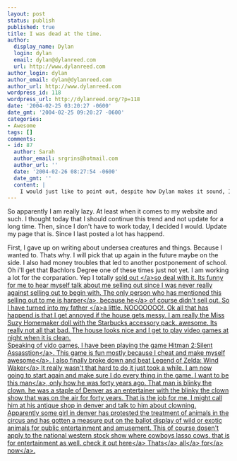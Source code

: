 ```yaml
---
layout: post
status: publish
published: true
title: I was dead at the time.
author:
  display_name: Dylan
  login: dylan
  email: dylan@dylanreed.com
  url: http://www.dylanreed.com
author_login: dylan
author_email: dylan@dylanreed.com
author_url: http://www.dylanreed.com
wordpress_id: 118
wordpress_url: http://dylanreed.org/?p=118
date: '2004-02-25 03:20:27 -0600'
date_gmt: '2004-02-25 09:20:27 -0600'
categories:
- Awesome
tags: []
comments:
- id: 87
  author: Sarah
  author_email: srgrins@hotmail.com
  author_url: ''
  date: '2004-02-26 08:27:54 -0600'
  date_gmt: ''
  content: |
    I would just like to point out, despite how Dylan makes it sound, I do not restrict his video game playing to when the house is clean.  Right.  Like I could ever make a lame rule like that stick in the first place.
---
```

<p>So apparently I am really lazy. At least when it comes to my website and such. I thought today that I should continue this trend and not update for a long time. Then, since I don't have to work today, I decided I would. Update my page that is. Since I last posted a lot has happend.</p>
<p>First, I gave up on writing about undersea creatures and things. Because I wanted to. Thats why. I will pick that up again in the future maybe on the side. I also had money troubles that led to another postponement of school. Oh i'll get that Bachlors Degree one of these times just not yet. I am working a lot for the corparation. Yep I totally <a href="http:&#47;&#47;www.starbucks.com">sold out <&#47;a>so deal with it. Its funny for me to hear myself talk about me selling out since I was never really against selling out to begin with. The only person who has mentioned this selling out to me is <a href="http:&#47;&#47;www.nata2.org">harper<&#47;a>, because <a href="http:&#47;&#47;www.worldbook.com">he<&#47;a> of course didn't sell out. So I have turned into my <a href="http:&#47;&#47;ealasaid.com&#47;fan&#47;shrine&#47;darth.jpg">father <&#47;a>a little. NOOOOOOO!. Ok all that has happend is that I get annoyed if the house gets messy. I am really the Miss Suzy Homemaker doll with the Starbucks accessory pack. awesome. Its really not all that bad. The house looks nice and I get to play video games at night when it is clean.<br />
Speaking of vido games, I have been playing the game <a href="http:&#47;&#47;www.hitman2.com">Hitman 2:Silent Assasstion<&#47;a>. This game is fun mostly because I cheat and make myself <a href="http:&#47;&#47;www.askcheats.com&#47;GCN&#47;Hitman-2-Silent-Assassin-Cheats-Codes.html">awesome<&#47;a>. I also finally broke down and beat <a href="http:&#47;&#47;www.zelda.com&#47;">Legend of Zelda: Wind Waker<&#47;a> It really wasn't that hard to do it just took a while. I am now going to start again and make sure I do every thing in the game. I want to be this <a href="http:&#47;&#47;www.rockymountainnews.com&#47;drmn&#47;local&#47;article&#47;0,1299,DRMN_15_2572178,00.html">man<&#47;a>, only how he was forty years ago. That man is blinky the clown. he was a staple of Denver as an entertainer with the blinky the clown show that was on the air for forty years. That is the job for me. I might call him at his antique shop in denver and talk to him about clowning. Apparently some girl in denver has protested the treatment of animals in the circus and has gotten a measure put on the ballot display of wild or exotic animals for public entertainment and amusement.  This of course dosen't apply to the national western stock show where cowboys lasso cows. that is for entertainment as well. check it out <a href="http:&#47;&#47;www.rockymountainnews.com&#47;drmn&#47;local&#47;article&#47;0,1299,DRMN_15_2572178,00.html">here<&#47;a> <a href="http:&#47;&#47;www.deanotheclown.com&#47;deanotoys.html">Thats<&#47;a> <a href="http:&#47;&#47;www.kanji.org&#47;kanji&#47;jack&#47;unicycle&#47;images&#47;13wheel.jpg">all<&#47;a> <a href="http:&#47;&#47;www.cheekymonkey.com.au&#47;polari4.jpg">for<&#47;a> <a href="http:&#47;&#47;www.artsontour.com&#47;2003&#47;artist-photos&#47;juggle-mania.jpg">now<&#47;a>.</p>
